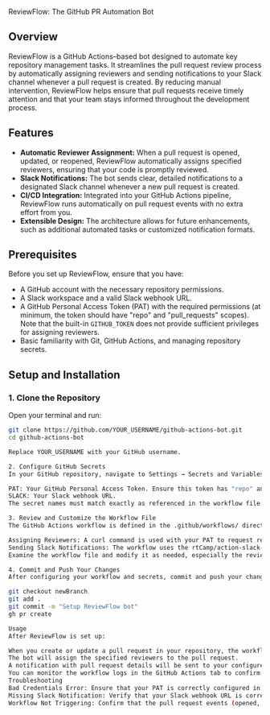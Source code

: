  ReviewFlow: The GitHub PR Automation Bot

## Overview
ReviewFlow is a GitHub Actions–based bot designed to automate key repository management tasks. It streamlines the pull request review process by automatically assigning reviewers and sending notifications to your Slack channel whenever a pull request is created. By reducing manual intervention, ReviewFlow helps ensure that pull requests receive timely attention and that your team stays informed throughout the development process.

## Features
- **Automatic Reviewer Assignment:** When a pull request is opened, updated, or reopened, ReviewFlow automatically assigns specified reviewers, ensuring that your code is promptly reviewed.
- **Slack Notifications:** The bot sends clear, detailed notifications to a designated Slack channel whenever a new pull request is created.
- **CI/CD Integration:** Integrated into your GitHub Actions pipeline, ReviewFlow runs automatically on pull request events with no extra effort from you.
- **Extensible Design:** The architecture allows for future enhancements, such as additional automated tasks or customized notification formats.

## Prerequisites
Before you set up ReviewFlow, ensure that you have:
- A GitHub account with the necessary repository permissions.
- A Slack workspace and a valid Slack webhook URL.
- A GitHub Personal Access Token (PAT) with the required permissions (at minimum, the token should have "repo" and "pull_requests" scopes). Note that the built-in `GITHUB_TOKEN` does not provide sufficient privileges for assigning reviewers.
- Basic familiarity with Git, GitHub Actions, and managing repository secrets.

## Setup and Installation

### 1. Clone the Repository
Open your terminal and run:
```sh
git clone https://github.com/YOUR_USERNAME/github-actions-bot.git
cd github-actions-bot

Replace YOUR_USERNAME with your GitHub username.

2. Configure GitHub Secrets
In your GitHub repository, navigate to Settings → Secrets and Variables → Actions. Create or update the following secrets:

PAT: Your GitHub Personal Access Token. Ensure this token has "repo" and "pull_requests" permissions.
SLACK: Your Slack webhook URL.
The secret names must match exactly as referenced in the workflow file.

3. Review and Customize the Workflow File
The GitHub Actions workflow is defined in the .github/workflows/ directory. It includes the following steps:

Assigning Reviewers: A curl command is used with your PAT to request reviewers for pull requests.
Sending Slack Notifications: The workflow uses the rtCamp/action-slack-notify@v2 action to notify your team about new pull requests.
Examine the workflow file and modify it as needed, especially the reviewer usernames and Slack channel settings.

4. Commit and Push Your Changes
After configuring your workflow and secrets, commit and push your changes:

git checkout newBranch
git add .
git commit -m "Setup ReviewFlow bot"
gh pr create

Usage
After ReviewFlow is set up:

When you create or update a pull request in your repository, the workflow will trigger automatically.
The bot will assign the specified reviewers to the pull request.
A notification with pull request details will be sent to your configured Slack channel.
You can monitor the workflow logs in the GitHub Actions tab to confirm that everything is running correctly.
Troubleshooting
Bad Credentials Error: Ensure that your PAT is correctly configured in GitHub Secrets and has the necessary permissions.
Missing Slack Notification: Verify that your Slack webhook URL is correct and that the secret name in your workflow matches.
Workflow Not Triggering: Confirm that the pull request events (opened, synchronize, reopened) are correctly defined in your workflow.